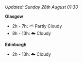 *Updated: Sunday 28th August 01:30*

**Glasgow**

* 2h - 7h: :partly_sunny: Partly Cloudy
* 8h - 13h: :cloud: Cloudy

**Edinburgh**

* 2h - 13h: :cloud: Cloudy
